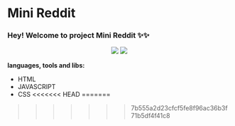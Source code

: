 # Mini Reddit

### Hey! Welcome to project Mini Reddit ✨✨

<p align="center">
  <img src="https://imgur.com/2EzgUKE.png" />
  <img src="https://imgur.com/40q0ec9.png" />
</p>

**languages, tools and libs:**

- HTML
- JAVASCRIPT
- CSS
<<<<<<< HEAD
=======

>>>>>>> 7b555a2d23cfcf5fe8f96ac36b3f71b5df4f41c8
